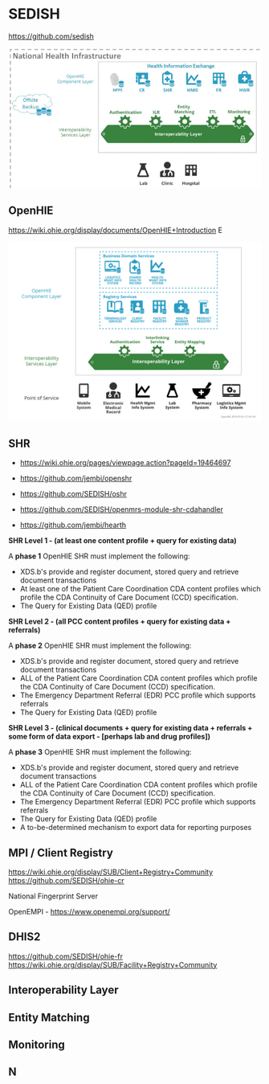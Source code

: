 # SEDISH
https://github.com/sedish

![SEDISH Architecture](sedish-arch.png)

## OpenHIE
https://wiki.ohie.org/display/documents/OpenHIE+Introduction        E

![OpenHIE Architecture](openhie-arch.png)

## SHR
- https://wiki.ohie.org/pages/viewpage.action?pageId=19464697
- https://github.com/jembi/openshr

- https://github.com/SEDISH/oshr
- https://github.com/SEDISH/openmrs-module-shr-cdahandler

- https://github.com/jembi/hearth


**SHR Level 1 - (at least one content profile + query for existing data)**

A **phase 1** OpenHIE SHR must implement the following:

- XDS.b's provide and register document, stored query and retrieve document transactions
- At least one of the Patient Care Coordination CDA content profiles which profile the CDA Continuity of Care Document (CCD) specification.
- The Query for Existing Data (QED) profile

**SHR Level 2 - (all PCC content profiles + query for existing data + referrals)**

A **phase 2** OpenHIE SHR must implement the following:

- XDS.b's provide and register document, stored query and retrieve document transactions
- ALL of the Patient Care Coordination CDA content profiles which profile the CDA Continuity of Care Document (CCD) specification.
- The Emergency Department Referral (EDR) PCC profile which supports referrals
- The Query for Existing Data (QED) profile

**SHR Level 3 - (clinical documents + query for existing data + referrals + some form of data export - [perhaps lab and drug profiles])**

A **phase 3** OpenHIE SHR must implement the following:

- XDS.b's provide and register document, stored query and retrieve document transactions
- ALL of the Patient Care Coordination CDA content profiles which profile the CDA Continuity of Care Document (CCD) specification.
- The Emergency Department Referral (EDR) PCC profile which supports referrals
- The Query for Existing Data (QED) profile
- A to-be-determined mechanism to export data for reporting purposes

## MPI / Client Registry
https://wiki.ohie.org/display/SUB/Client+Registry+Community
https://github.com/SEDISH/ohie-cr

National Fingerprint Server

OpenEMPI - https://www.openempi.org/support/

## DHIS2
https://github.com/SEDISH/ohie-fr
https://wiki.ohie.org/display/SUB/Facility+Registry+Community


## Interoperability Layer

## Entity Matching

## Monitoring

## N